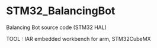 # STM32_BalancingBot
Balancing Bot source code (STM32 HAL)

TOOL : IAR embedded workbench for arm, STM32CubeMX
